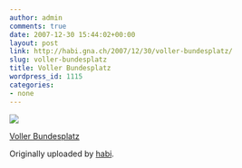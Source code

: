 ```yaml
---
author: admin
comments: true
date: 2007-12-30 15:44:02+00:00
layout: post
link: http://habi.gna.ch/2007/12/30/voller-bundesplatz/
slug: voller-bundesplatz
title: Voller Bundesplatz
wordpress_id: 1115
categories:
- none
---
```



 [![](http://farm3.static.flickr.com/2010/2149290104_3f65c4c174_m.jpg)](http://www.flickr.com/photos/habi/2149290104/)
   

 
  [Voller Bundesplatz](http://www.flickr.com/photos/habi/2149290104/)
    

  Originally uploaded by [habi](http://www.flickr.com/people/habi/).
 




  

